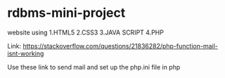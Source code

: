 # rdbms-mini-project
website using 
1.HTML5
2.CSS3
3.JAVA SCRIPT
4.PHP

Link:
https://stackoverflow.com/questions/21836282/php-function-mail-isnt-working

Use these link to send mail and set up the php.ini file in php
